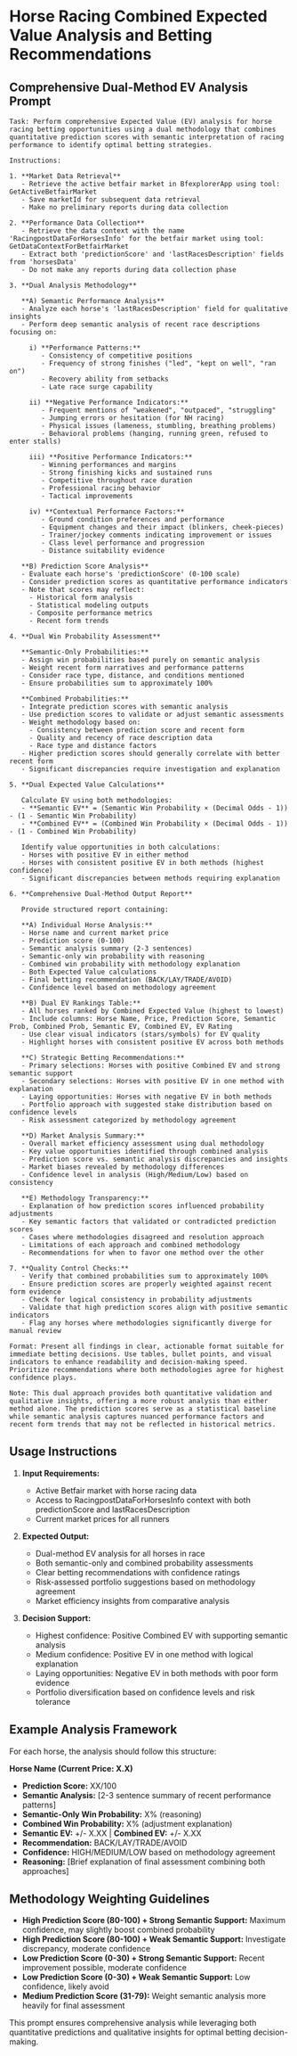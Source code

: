 # Horse Racing Combined Expected Value Analysis and Betting Recommendations

## Comprehensive Dual-Method EV Analysis Prompt

```
Task: Perform comprehensive Expected Value (EV) analysis for horse racing betting opportunities using a dual methodology that combines quantitative prediction scores with semantic interpretation of racing performance to identify optimal betting strategies.

Instructions:

1. **Market Data Retrieval**
   - Retrieve the active betfair market in BfexplorerApp using tool: GetActiveBetfairMarket
   - Save marketId for subsequent data retrieval
   - Make no preliminary reports during data collection

2. **Performance Data Collection**
   - Retrieve the data context with the name 'RacingpostDataForHorsesInfo' for the betfair market using tool: GetDataContextForBetfairMarket
   - Extract both 'predictionScore' and 'lastRacesDescription' fields from 'horsesData'
   - Do not make any reports during data collection phase

3. **Dual Analysis Methodology**

   **A) Semantic Performance Analysis**
   - Analyze each horse's 'lastRacesDescription' field for qualitative insights
   - Perform deep semantic analysis of recent race descriptions focusing on:
     
     i) **Performance Patterns:**
        - Consistency of competitive positions
        - Frequency of strong finishes ("led", "kept on well", "ran on")
        - Recovery ability from setbacks
        - Late race surge capability
     
     ii) **Negative Performance Indicators:**
        - Frequent mentions of "weakened", "outpaced", "struggling"
        - Jumping errors or hesitation (for NH racing)
        - Physical issues (lameness, stumbling, breathing problems)
        - Behavioral problems (hanging, running green, refused to enter stalls)
     
     iii) **Positive Performance Indicators:**
        - Winning performances and margins
        - Strong finishing kicks and sustained runs
        - Competitive throughout race duration
        - Professional racing behavior
        - Tactical improvements
     
     iv) **Contextual Performance Factors:**
        - Ground condition preferences and performance
        - Equipment changes and their impact (blinkers, cheek-pieces)
        - Trainer/jockey comments indicating improvement or issues
        - Class level performance and progression
        - Distance suitability evidence

   **B) Prediction Score Analysis**
   - Evaluate each horse's 'predictionScore' (0-100 scale)
   - Consider prediction scores as quantitative performance indicators
   - Note that scores may reflect:
     - Historical form analysis
     - Statistical modeling outputs
     - Composite performance metrics
     - Recent form trends

4. **Dual Win Probability Assessment**
   
   **Semantic-Only Probabilities:**
   - Assign win probabilities based purely on semantic analysis
   - Weight recent form narratives and performance patterns
   - Consider race type, distance, and conditions mentioned
   - Ensure probabilities sum to approximately 100%

   **Combined Probabilities:**
   - Integrate prediction scores with semantic analysis
   - Use prediction scores to validate or adjust semantic assessments
   - Weight methodology based on:
     - Consistency between prediction score and recent form
     - Quality and recency of race description data
     - Race type and distance factors
   - Higher prediction scores should generally correlate with better recent form
   - Significant discrepancies require investigation and explanation

5. **Dual Expected Value Calculations**
   
   Calculate EV using both methodologies:
   - **Semantic EV** = (Semantic Win Probability × (Decimal Odds - 1)) - (1 - Semantic Win Probability)
   - **Combined EV** = (Combined Win Probability × (Decimal Odds - 1)) - (1 - Combined Win Probability)
   
   Identify value opportunities in both calculations:
   - Horses with positive EV in either method
   - Horses with consistent positive EV in both methods (highest confidence)
   - Significant discrepancies between methods requiring explanation

6. **Comprehensive Dual-Method Output Report**

   Provide structured report containing:

   **A) Individual Horse Analysis:**
   - Horse name and current market price
   - Prediction score (0-100)
   - Semantic analysis summary (2-3 sentences)
   - Semantic-only win probability with reasoning
   - Combined win probability with methodology explanation
   - Both Expected Value calculations
   - Final betting recommendation (BACK/LAY/TRADE/AVOID)
   - Confidence level based on methodology agreement

   **B) Dual EV Rankings Table:**
   - All horses ranked by Combined Expected Value (highest to lowest)
   - Include columns: Horse Name, Price, Prediction Score, Semantic Prob, Combined Prob, Semantic EV, Combined EV, EV Rating
   - Use clear visual indicators (stars/symbols) for EV quality
   - Highlight horses with consistent positive EV across both methods

   **C) Strategic Betting Recommendations:**
   - Primary selections: Horses with positive Combined EV and strong semantic support
   - Secondary selections: Horses with positive EV in one method with explanation
   - Laying opportunities: Horses with negative EV in both methods
   - Portfolio approach with suggested stake distribution based on confidence levels
   - Risk assessment categorized by methodology agreement

   **D) Market Analysis Summary:**
   - Overall market efficiency assessment using dual methodology
   - Key value opportunities identified through combined analysis
   - Prediction score vs. semantic analysis discrepancies and insights
   - Market biases revealed by methodology differences
   - Confidence level in analysis (High/Medium/Low) based on consistency

   **E) Methodology Transparency:**
   - Explanation of how prediction scores influenced probability adjustments
   - Key semantic factors that validated or contradicted prediction scores
   - Cases where methodologies disagreed and resolution approach
   - Limitations of each approach and combined methodology
   - Recommendations for when to favor one method over the other

7. **Quality Control Checks:**
   - Verify that combined probabilities sum to approximately 100%
   - Ensure prediction scores are properly weighted against recent form evidence
   - Check for logical consistency in probability adjustments
   - Validate that high prediction scores align with positive semantic indicators
   - Flag any horses where methodologies significantly diverge for manual review

Format: Present all findings in clear, actionable format suitable for immediate betting decisions. Use tables, bullet points, and visual indicators to enhance readability and decision-making speed. Prioritize recommendations where both methodologies agree for highest confidence plays.

Note: This dual approach provides both quantitative validation and qualitative insights, offering a more robust analysis than either method alone. The prediction scores serve as a statistical baseline while semantic analysis captures nuanced performance factors and recent form trends that may not be reflected in historical metrics.
```

## Usage Instructions

1. **Input Requirements:**
   - Active Betfair market with horse racing data
   - Access to RacingpostDataForHorsesInfo context with both predictionScore and lastRacesDescription
   - Current market prices for all runners

2. **Expected Output:**
   - Dual-method EV analysis for all horses in race
   - Both semantic-only and combined probability assessments
   - Clear betting recommendations with confidence ratings
   - Risk-assessed portfolio suggestions based on methodology agreement
   - Market efficiency insights from comparative analysis

3. **Decision Support:**
   - Highest confidence: Positive Combined EV with supporting semantic analysis
   - Medium confidence: Positive EV in one method with logical explanation
   - Laying opportunities: Negative EV in both methods with poor form evidence
   - Portfolio diversification based on confidence levels and risk tolerance

## Example Analysis Framework

For each horse, the analysis should follow this structure:

**Horse Name (Current Price: X.X)**
- **Prediction Score:** XX/100
- **Semantic Analysis:** [2-3 sentence summary of recent performance patterns]
- **Semantic-Only Win Probability:** X% (reasoning)
- **Combined Win Probability:** X% (adjustment explanation)
- **Semantic EV:** +/- X.XX | **Combined EV:** +/- X.XX
- **Recommendation:** BACK/LAY/TRADE/AVOID
- **Confidence:** HIGH/MEDIUM/LOW based on methodology agreement
- **Reasoning:** [Brief explanation of final assessment combining both approaches]

## Methodology Weighting Guidelines

- **High Prediction Score (80-100) + Strong Semantic Support:** Maximum confidence, may slightly boost combined probability
- **High Prediction Score (80-100) + Weak Semantic Support:** Investigate discrepancy, moderate confidence
- **Low Prediction Score (0-30) + Strong Semantic Support:** Recent improvement possible, moderate confidence  
- **Low Prediction Score (0-30) + Weak Semantic Support:** Low confidence, likely avoid
- **Medium Prediction Score (31-79):** Weight semantic analysis more heavily for final assessment

This prompt ensures comprehensive analysis while leveraging both quantitative predictions and qualitative insights for optimal betting decision-making.
